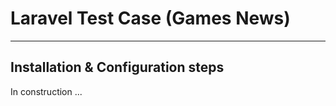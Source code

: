 <h1> Laravel Test Case (Games News)</h1>
<hr />
<h2> Installation & Configuration steps </h2>
<p> In construction ... </p>

